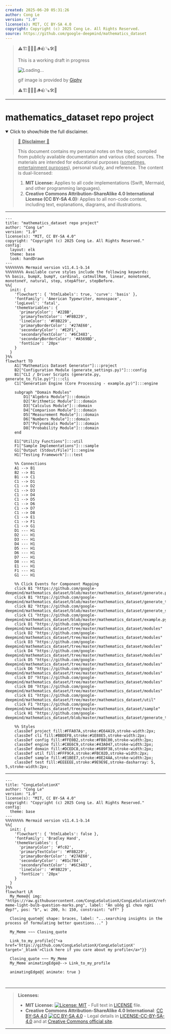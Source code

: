```yaml
---
created: 2025-06-20 05:31:26
author: Cong Le
version: "1.0"
license(s): MIT, CC BY-SA 4.0
copyright: Copyright (c) 2025 Cong Le. All Rights Reserved.
source: https://github.com/google-deepmind/mathematics_dataset
---
```



> ⚠️🏗️🚧🦺🧱🪵🪨🪚🛠️👷
> 
> This is a working draft in progress
> 
> ![Loading...](https://media2.giphy.com/media/v1.Y2lkPTc5MGI3NjExMXVjejV3dnVjc2o5MXd3eXBvcDR1cHlzbHQ1Z2R6YjY0ZHpmdjJ6OCZlcD12MV9pbnRlcm5hbF9naWZfYnlfaWQmY3Q9Zw/hL9q5k9dk9l0wGd4e0/giphy.gif)
>
> gif image is provided by [Giphy](https://giphy.com)
> 
> ⚠️🏗️🚧🦺🧱🪵🪨🪚🛠️👷


----




# mathematics_dataset repo project
<details open>
<summary>Click to show/hide the full disclaimer.</summary>
   
> <ins>📢 **Disclaimer** 🚨</ins>
>
> This document contains my personal notes on the topic,
> compiled from publicly available documentation and various cited sources.
> The materials are intended for educational purposes (<ins>sometimes, entertainment purposes</ins>), personal study, and reference.
> The content is dual-licensed:
> 1. **MIT License:** Applies to all code implementations (Swift, Mermaid, and other programming languages).
> 2. **Creative Commons Attribution-ShareAlike 4.0 International License (CC BY-SA 4.0):** Applies to all non-code content, including text, explanations, diagrams, and illustrations.

</details>


----

```mermaid
---
title: "mathematics_dataset repo project"
author: "Cong Le"
version: "1.0"
license(s): "MIT, CC BY-SA 4.0"
copyright: "Copyright (c) 2025 Cong Le. All Rights Reserved."
config:
  layout: elk
  theme: base
  look: handDrawn
---
%%%%%%%% Mermaid version v11.4.1-b.14
%%%%%%%% Available curve styles include the following keywords:
%% basis, bumpX, bumpY, cardinal, catmullRom, linear, monotoneX, monotoneY, natural, step, stepAfter, stepBefore.
%%{
  init: {
    'flowchart': { 'htmlLabels': true, 'curve': 'basis' },
    'fontFamily': 'American Typewriter, monospace',
    'logLevel': 'fatal',
    'themeVariables': {
      'primaryColor': '#22BB',
      'primaryTextColor': '#F8B229',
      'lineColor': '#F8B229',
      'primaryBorderColor': '#27AE60',
      'secondaryColor': '#E2F1',
      'secondaryTextColor': '#6C3483',
      'secondaryBorderColor': '#A569BD',
      'fontSize': '20px'
    }
  }
}%%
flowchart TD
    A1["Mathematics Dataset Generator"]:::project
    B2["Configuration Module (generate_settings.py)"]:::config
    B1["CLI / Driver Scripts (generate.py, generate_to_file.py)"]:::cli
    C1["Generation Engine (Core Processing - example.py)"]:::engine

    subgraph "Domain Modules"
        D1["Algebra Module"]:::domain
        D2["Arithmetic Module"]:::domain
        D3["Calculus Module"]:::domain
        D4["Comparison Module"]:::domain
        D5["Measurement Module"]:::domain
        D6["Numbers Module"]:::domain
        D7["Polynomials Module"]:::domain
        D8["Probability Module"]:::domain
    end

    E1["Utility Functions"]:::util
    F1["Sample Implementations"]:::sample
    G1["Output (Stdout/File)"]:::engine
    H1["Testing Framework"]:::test

    %% Connections
    A1 --> B1
    B2 --> B1
    B1 --> C1
    C1 --> D1
    C1 --> D2
    C1 --> D3
    C1 --> D4
    C1 --> D5
    C1 --> D6
    C1 --> D7
    C1 --> D8
    C1 --> E1
    C1 --> F1
    C1 --> G1
    D1 --- H1
    D2 --- H1
    D3 --- H1
    D4 --- H1
    D5 --- H1
    D6 --- H1
    D7 --- H1
    D8 --- H1
    E1 --- H1
    F1 --- H1
    G1 --- H1

    %% Click Events for Component Mapping
    click B1 "https://github.com/google-deepmind/mathematics_dataset/blob/master/mathematics_dataset/generate.py"
    click B1 "https://github.com/google-deepmind/mathematics_dataset/blob/master/mathematics_dataset/generate_to_file.py"
    click B2 "https://github.com/google-deepmind/mathematics_dataset/blob/master/mathematics_dataset/generate_settings.py"
    click C1 "https://github.com/google-deepmind/mathematics_dataset/blob/master/mathematics_dataset/example.py"
    click D1 "https://github.com/google-deepmind/mathematics_dataset/tree/master/mathematics_dataset/modules"
    click D2 "https://github.com/google-deepmind/mathematics_dataset/tree/master/mathematics_dataset/modules"
    click D3 "https://github.com/google-deepmind/mathematics_dataset/tree/master/mathematics_dataset/modules"
    click D4 "https://github.com/google-deepmind/mathematics_dataset/tree/master/mathematics_dataset/modules"
    click D5 "https://github.com/google-deepmind/mathematics_dataset/tree/master/mathematics_dataset/modules"
    click D6 "https://github.com/google-deepmind/mathematics_dataset/tree/master/mathematics_dataset/modules"
    click D7 "https://github.com/google-deepmind/mathematics_dataset/tree/master/mathematics_dataset/modules"
    click D8 "https://github.com/google-deepmind/mathematics_dataset/tree/master/mathematics_dataset/modules"
    click E1 "https://github.com/google-deepmind/mathematics_dataset/tree/master/mathematics_dataset/util"
    click F1 "https://github.com/google-deepmind/mathematics_dataset/tree/master/mathematics_dataset/sample"
    click H1 "https://github.com/google-deepmind/mathematics_dataset/blob/master/mathematics_dataset/generate_test.py"

    %% Styles
    classDef project fill:#FFA07A,stroke:#E64A19,stroke-width:2px;
    classDef cli fill:#BBDEFB,stroke:#1E88E5,stroke-width:2px;
    classDef config fill:#FFE0B2,stroke:#FB8C00,stroke-width:2px;
    classDef engine fill:#C8E6C9,stroke:#43A047,stroke-width:2px;
    classDef domain fill:#DCEDC8,stroke:#689F38,stroke-width:2px;
    classDef util fill:#FFF9C4,stroke:#FBC02D,stroke-width:2px;
    classDef sample fill:#E1BEE7,stroke:#8E24AA,stroke-width:2px;
    classDef test fill:#EEEEEE,stroke:#9E9E9E,stroke-dasharray: 5, 5,stroke-width:2px;

```

----

<!-- 
```mermaid
%% Current Mermaid version
info
```  -->


```mermaid
---
title: "CongLeSolutionX"
author: "Cong Le"
version: "1.0"
license(s): "MIT, CC BY-SA 4.0"
copyright: "Copyright (c) 2025 Cong Le. All Rights Reserved."
config:
  theme: base
---
%%%%%%%% Mermaid version v11.4.1-b.14
%%{
  init: {
    'flowchart': { 'htmlLabels': false },
    'fontFamily': 'Bradley Hand',
    'themeVariables': {
      'primaryColor': '#fc82',
      'primaryTextColor': '#F8B229',
      'primaryBorderColor': '#27AE60',
      'secondaryColor': '#81c784',
      'secondaryTextColor': '#6C3483',
      'lineColor': '#F8B229',
      'fontSize': '20px'
    }
  }
}%%
flowchart LR
  My_Meme@{ img: "https://raw.githubusercontent.com/CongLeSolutionX/CongLeSolutionX/refs/heads/main/assets/images/My-meme-light-bulb-question-marks.png", label: "Ăn uống gì chưa ngừi đẹp?", pos: "b", w: 200, h: 150, constraint: "off" }

  Closing_quote@{ shape: braces, label: "...searching insights in the process of formulating better questions..." }
    
  My_Meme ~~~ Closing_quote
    
  Link_to_my_profile{{"<a href='https://github.com/CongLeSolutionX/CongLeSolutionX' target='_blank'>Click here if you care about my profile</a>"}}

  Closing_quote ~~~ My_Meme
  My_Meme animatingEdge@--> Link_to_my_profile
  
  animatingEdge@{ animate: true }



```

---
>**Licenses:**
>
>- **MIT License:**  [![License: MIT](https://img.shields.io/badge/License-MIT-yellow.svg)](LICENSE) - Full text in [LICENSE](LICENSE) file.
>- **Creative Commons Attribution-ShareAlike 4.0 International**: [CC BY-SA 4.0](https://creativecommons.org/licenses/by-sa/4.0/) [![CC BY-SA 4.0](https://licensebuttons.net/l/by-sa/4.0/88x31.png)](https://creativecommons.org/licenses/by-sa/4.0/) - Legal details in [LICENSE-CC-BY-SA-4.0](THE_PAST/LICENSE-CC-BY-SA-4.0) and at [Creative Commons official site](https://creativecommons.org/licenses/by-sa/4.0/).
>
---